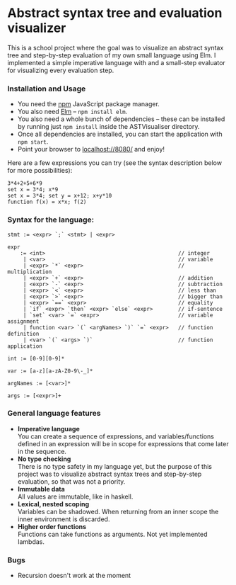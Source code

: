 # Abstract syntax tree and evaluation visualizer

This is a school project where the goal was to visualize an abstract syntax tree and step-by-step evaluation of my own small language using Elm. I implemented a simple imperative language with and a small-step evaluator for visualizing every evaluation step. 

### Installation and Usage

* You need the [npm](https://www.npmjs.com/) JavaScript package manager.
* You also need [Elm](http://elm-lang.org/) – `npm install elm`.
* You also need a whole bunch of dependencies – these can be installed by running just `npm install` inside the ASTVisualiser directory.
* Once all dependencies are installed, you can start the application with `npm start`.
* Point your browser to [localhost://8080/](localhost://8080) and enjoy!

Here are a few expressions you can try (see the syntax description below for more possibilities):
```
3*4+2+5+6*9
set x = 3*4; x*9
set x = 3*4; set y = x+12; x+y*10
function f(x) = x*x; f(2)
```

### Syntax for the language: 
```
stmt := <expr> `;` <stmt> | <expr>

expr 
    := <int>                                          // integer
     | <var>                                          // variable
     | <expr> `*` <expr>                              // multiplication
     | <expr> `+` <expr>                              // addition
     | <expr> `-` <expr>                              // subtraction
     | <expr> `<` <expr>                              // less than
     | <expr> `>` <expr>                              // bigger than
     | <expr> `==` <expr>                             // equality
     | `if` <expr> `then` <expr> `else` <expr>        // if-sentence
     | `set` <var> `=` <expr>                         // variable assignment
     | function <var> `(` <argNames> `)` `=` <expr>   // function definition
     | <var> `(` <args> `)`                           // function application

int := [0-9][0-9]*

var := [a-z][a-zA-Z0-9\-_]*

argNames := [<var>]*

args := [<expr>]+
```

### General language features

* **Imperative language**<br/>
  You can create a sequence of expressions, and variables/functions defined in an expression will be in scope for expressions that come later in the sequence. 
* **No type checking**<br/>
  There is no type safety in my language yet, but the purpose of this project was to visualize abstract syntax trees and step-by-step evaluation, so that was not a priority.
* **Immutable data**<br/>
  All values are immutable, like in haskell. 
* **Lexical, nested scoping**<br/>
  Variables can be shadowed. When returning from an inner scope the inner environment is discarded. 
* **Higher order functions**<br/>
  Functions can take functions as arguments. Not yet implemented lambdas. 

### Bugs

* Recursion doesn't work at the moment
